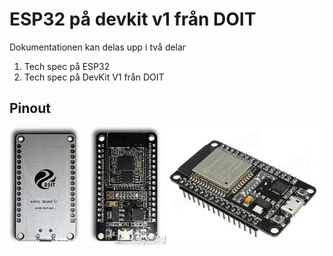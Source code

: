 # ESP32 på devkit v1 från DOIT
Dokumentationen kan delas upp i två delar
1. Tech spec på ESP32
2. Tech spec på DevKit V1 från DOIT

## Pinout
<img src="https://github.com/johansundstrom/esp32_doit_devkit_v1/blob/master/images/esp32-banggod.jpg">
